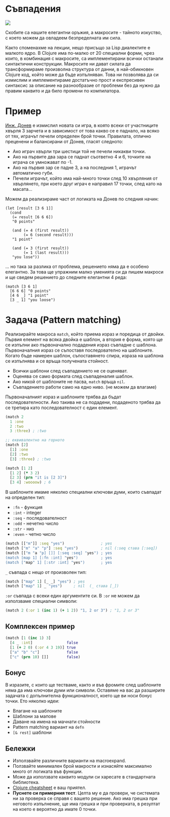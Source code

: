 # Съвпадения

<img src="http://www.ymeme.com/files/images/lisp_cycles.png" />

Скобите са нашите елегантни оръжия, а макросите - тайното изкуство, с което
можем да овладеем безпределната им сила.

Както споменахме на лекции, нещо присъщо за Lisp диалектите е малкото
ядро. В Clojure има по-малко от 20 специални форми, чрез които, в
комбинация с макросите, са имплементирани всички останали синтактични
конструкции. Макросите ни дават силата да трансформираме произволна структура от
данни, в най-обикновен Clojure код, който може да бъде изпълняван. Това ни
позволява да си измислим и имплементираме достатъчно прост и експресивен
синтаксис за описание на разнообразие от проблеми без да нужно да правим каквито
и да било промени по компилатора.

# Пример

[Инж. Донев](http://www.vbox7.com/play:cccdb600) е измислил новата си игра, в
която всеки от участниците хвърля 3 зарчета и в зависимост от това какво се е
паднало, на всяко от тях, играчът печели определен брой точки. Правилата,
отлично преценени и балансирани от Донев, гласят следното:

- Ако играч хвърли три шестици той не печели никакви точки.
- Ако на първите два зара се паднат съответно 4 и 6, точките на играча се умножават по -1.
- Ако на първия зар се падне 3, а на последния 1, играчът автоматично губи.
- Печели играчът, който има най-много точки след 10 хвърляния от хвърлянето,
  при което друг играч е направил 17 точки, след като на масата...

Можем да реализираме част от логиката на Донев по следния начин:

```
(let [result [3 6 1]]
  (cond
   (= result [6 6 6])
   "0 points"

   (and (= 4 (first result))
        (= 6 (second result)))
   "1 point"

   (and (= 3 (first result))
        (= 1 (last result)))
   "you lose"))
```
... но така за разлика от проблема, решението няма да е особено елегантно. За
това ще упражним малко уменията си да пишем макроси и ще сведем решението до
следните елегантни 4 реда:

```
(match [3 6 1]
  [6 6 6] "0 points"
  [4 6 _] "1 point"
  [3 _ 1] "you loose")
```

# Задача (Pattern matching)

Реализирайте макроса `match`, който приема израз и поредица от двойки. Първия
елемент на всяка двойка е шаблон, а втория е форма, която ще се изпълни ако
първоначално подадения израз съвпадне с шаблона. Първоначалния израз се
съпоставя последователно на шаблоните. Когато бъде намерен шаблон, съпоставянето
спира, израза на шаблона се изпълнява и се връща получената стойност.

* Всички шаблони след съвпадението не се оценяват.
* Оценява се само формата след съвпаденалия шаблон.
* Ако никой от шаблоните не пасва, `match` връща `nil`.
* Съвпадението работи само на едно ниво. (не можем да влагаме)

Първоначалният израз и шаблоните трябва да бъдат последователности. Ако
такива не са подадени, подаденото трябва да се третира като последователност с
един елемент.

```clojure
(match 2
  1 :one
  2 :two
  3 :three) ; :two

;; еквивалентно на горното
(match [2]
  [1] :one
  [2] :two
  [3] :three) ; :two

(match [1 2]
  [1 2] (* 3 2)
  [2 3] (prn "it is [2 3]")
  [3 4] :woooow) ; 6
```

В шаблоните имаме няколко специални ключови думи, които съвпадат на определен тип:

* `:fn`   - функция
* `:int`  - integer
* `:seq`  - последователност
* `:odd`  - нечетно число
* `:str`  - низ
* `:even` - четно число

```clojure
(match [["m"]] :seq "yes")                ; yes
(match ["m" "a" "p"] :seq "yes")          ; nil (:seq става [:seq])
(match [["m "a "p] []] [:seq :seq] "yes") ; yes
(match [map 1] [:fn :int] "yes")          ; yes
(match ["map" 1] [:str :int] "yes")       ; yes
```

`_` съвпада с нещо от произволен тип:

```clojure
(match ["map" 1] [_ _] "yes") ; yes
(match ["map" 1] _ "yes")     ; nil  (_ става [_])
```

`:or` съвпада с всеки един аргументите си. В `:or` не можем да използваме
специални символи:

```clojure
(match 2 (:or 1 (inc 1) (+ 1 2)) "1, 2 or 3") ; "1, 2 or 3"
```

## Комплексен пример

```clojure
(match [1 (inc 1) 3]
  [4 _ :int]               false
  [1 (+ 2 0) (:or 4 3 19)] true
  ["a" "b" "c"]            false
  ["c" (prn 10) []]        false)
```

## Бонус

В изразите, с които ще тестваме, както и във фромите след шаблоните няма да има
ключови думи или символи. Оставяме на вас да разширите задачата с допълнителна
функционалност, което ще ви носи бонус точки. Ето няколко идеи:

* Влагане на шаблоните
* Шаблони за мапове
* Даване на имена на мачнати стойности
* Pattern matching вариант на `defn`
* `[& rest]` шаблони

## Бележки

* Използвайте различните варианти на macroexpand.
* Ползвайте минимален брой макрости и изнасяйте максимално много от логиката във функции.
* Може да използвате каквито модули си харесате в стандартната библиотека.
* [Clojure cheatsheet][cheatsheet] е ваш приятел.
* **Пуснете си примерния тест**. Целта му е да провери, че системата ни за
  проверка се справя с вашето решение. Ако има грешка при неговото изпълнение,
  ще има грешка и при проверката, в резултат на което е вероятно да имате 0
  точки.

[cheatsheet]: http://clojure.org/cheatsheet
